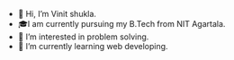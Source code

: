 - 👋 Hi, I’m Vinit shukla.
- 🎓I am currently pursuing my B.Tech from NIT Agartala.
- 👀 I’m interested in problem solving.
- 🌱 I’m currently learning web developing.

<!---
Vinitshukla7084/Vinitshukla7084 is a ✨ special ✨ repository because its `README.md` (this file) appears on your GitHub profile.
You can click the Preview link to take a look at your changes.
--->
